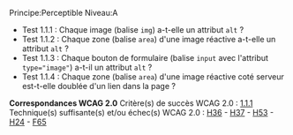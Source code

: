 Principe:Perceptible
Niveau:A

+ Test 1.1.1 : Chaque image (balise `img`) a-t-elle un attribut `alt` ?
+ Test 1.1.2 : Chaque zone (balise `area`) d'une image réactive a-t-elle un attribut `alt` ?
+ Test 1.1.3 : Chaque bouton de formulaire (balise `input` avec l'attribut `type="image"`) a-t-il un attribut `alt` ?
+ Test 1.1.4 : Chaque zone (balise `area`) d'une image réactive coté serveur est-t-elle doublée d'un lien dans la page ?

**Correspondances WCAG 2.0**
Critère(s) de succès WCAG 2.0 : [1.1.1](http://www.w3.org/Translations/WCAG20-fr/#text-equiv-all)
Technique(s) suffisante(s) et/ou échec(s) WCAG 2.0 : [H36](http://www.w3.org/TR/WCAG-TECHS/H36.html) - [H37](http://www.w3.org/TR/WCAG-TECHS/H37.html) - [H53](http://www.w3.org/TR/WCAG-TECHS/H53.html) - [H24](http://www.w3.org/TR/WCAG-TECHS/H24.html) - [F65](http://www.w3.org/TR/WCAG-TECHS/H65.html)
